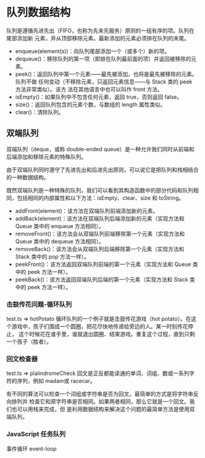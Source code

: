 # 队列数据结构

队列是遵循先进先出（FIFO，也称为先来先服务）原则的一组有序的项。队列在尾部添加新
元素，并从顶部移除元素。最新添加的元素必须排在队列的末尾。

- enqueue(element(s))：向队列尾部添加一个（或多个）新的项。
- dequeue()：移除队列的第一项（即排在队列最前面的项）并返回被移除的元素。
- peek()：返回队列中第一个元素——最先被添加，也将是最先被移除的元素。队列不做
任何变动（不移除元素，只返回元素信息——与 Stack 类的 peek 方法非常类似）。该方
法在其他语言中也可以叫作 front 方法。
- isEmpty()：如果队列中不包含任何元素，返回 true，否则返回 false。 
- size()：返回队列包含的元素个数，与数组的 length 属性类似。
- clear()：清除队列。

## 双端队列
双端队列（deque，或称 double-ended queue）是一种允许我们同时从前端和后端添加和移除元素的特殊队列。

由于双端队列同时遵守了先进先出和后进先出原则，可以说它是把队列和栈相结合的一种数据结构。

既然双端队列是一种特殊的队列，我们可以看到其构造函数中的部分代码和队列相同，包括相同的内部属性和以下方法：isEmpty、clear、size 和 toString。

- addFront(element)：该方法在双端队列前端添加新的元素。
- addBack(element)：该方法在双端队列后端添加新的元素（实现方法和 Queue 类中的
enqueue 方法相同）。
- removeFront()：该方法会从双端队列前端移除第一个元素（实现方法和 Queue 类中的
dequeue 方法相同）。
- removeBack()：该方法会从双端队列后端移除第一个元素（实现方法和 Stack 类中的
pop 方法一样）。
- peekFront()：该方法返回双端队列前端的第一个元素（实现方法和 Queue 类中的 peek
方法一样）。
- peekBack()：该方法返回双端队列后端的第一个元素（实现方法和 Stack 类中的 peek
方法一样）。

### 击鼓传花问题-循环队列
test.ts => hotPotato
循环队列的一个例子就是击鼓传花游戏（hot 
potato）。在这个游戏中，孩子们围成一个圆圈，把花尽快地传递给旁边的人。某一时刻传花停止，
这个时候花在谁手里，谁就退出圆圈、结束游戏。重复这个过程，直到只剩一个孩子（胜者）。

### 回文检查器
test.ts => plalindromeCheck
回文是正反都能读通的单词、词组、数或一系列字符的序列，例如 madam或 racecar。

有不同的算法可以检查一个词组或字符串是否为回文。最简单的方式是将字符串反向排列并
检查它和原字符串是否相同。如果两者相同，那么它就是一个回文。我们也可以用栈来完成，但
是利用数据结构来解决这个问题的最简单方法是使用双端队列。


### JavaScript 任务队列
事件循环 event-loop

